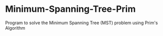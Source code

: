 # Minimum-Spanning-Tree-Prim
Program to solve the Minimum Spanning Tree (MST) problem using Prim's Algorithm
